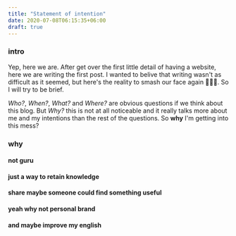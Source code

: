 ```yaml
---
title: "Statement of intention"
date: 2020-07-08T06:15:35+06:00
draft: true
---
```


### intro
Yep, here we are. After get over the first little detail of having a website, here we are writing the first post. I wanted to belive that writing wasn't as difficult as it seemed, but here's the reality to smash our face again 🤷🏻‍♂️.
So I will try to be brief.

_Who?_, _When?_, _What?_ and _Where?_ are obvious questions if we think about this blog. But _Why?_ this is not at all noticeable and it really talks more about me and my intentions than the rest of the questions. So **why** I'm getting into this mess?


### why
#### not guru
#### just a way to retain knowledge
#### share maybe someone could find something useful
#### yeah why not personal brand
#### and maybe improve my english